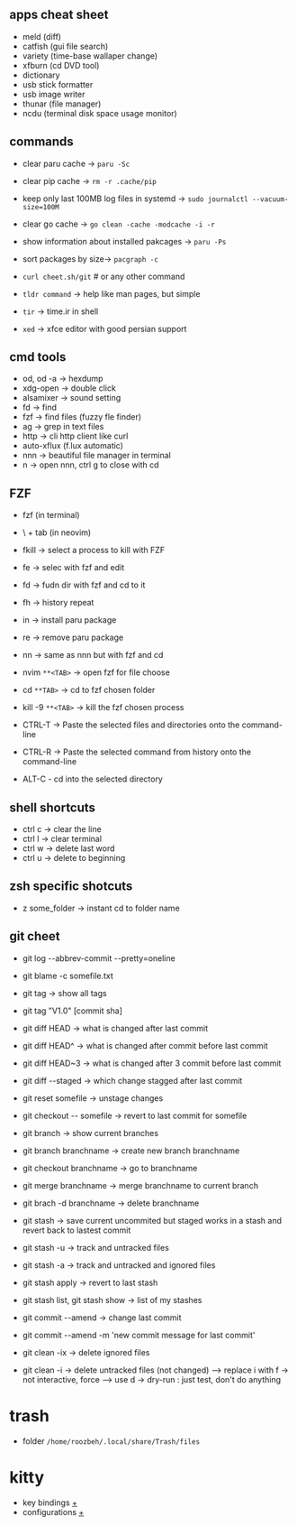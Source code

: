 ## apps cheat sheet

- meld (diff)
- catfish (gui file search)
- variety (time-base wallaper change)
- xfburn (cd DVD tool)
- dictionary
- usb stick formatter
- usb image writer
- thunar (file manager)
- ncdu (terminal disk space usage monitor)

## commands

- clear paru cache -> `paru -Sc`
- clear pip cache -> `rm -r .cache/pip`
- keep only last 100MB log files in systemd -> `sudo journalctl --vacuum-size=100M`
- clear go cache -> `go clean -cache -modcache -i -r`

- show information about installed pakcages -> `paru -Ps`
- sort packages by size-> `pacgraph -c`

- `curl cheet.sh/git` # or any other command
- `tldr command` -> help like man pages, but simple
- `tir` -> time.ir in shell
-  `xed` -> xfce editor with good persian support

## cmd tools

- od, od -a -> hexdump
- xdg-open -> double click
- alsamixer -> sound setting
- fd -> find
- fzf -> find files (fuzzy fle finder)
- ag -> grep in text files
- http -> cli http client like curl
- auto-xflux (f.lux automatic)
- nnn -> beautiful file manager in terminal
- n -> open nnn, ctrl g to close with cd

## FZF

- fzf (in terminal)
- \ + tab (in neovim)

- fkill -> select a process to kill with FZF
- fe -> selec with fzf and edit
- fd -> fudn dir with fzf and cd to it
- fh -> history repeat
- in -> install paru package
- re -> remove paru package
- nn -> same as nnn but with fzf and cd
- nvim `**<TAB>` -> open fzf for file choose
- cd `**TAB>` -> cd to fzf chosen folder
- kill -9 `**<TAB>` -> kill the fzf chosen process
- CTRL-T -> Paste the selected files and directories onto the command-line
- CTRL-R -> Paste the selected command from history onto the command-line
- ALT-C - cd into the selected directory

## shell shortcuts

- ctrl c -> clear the line
- ctrl l -> clear terminal
- ctrl w -> delete last word
- ctrl u -> delete to beginning

## zsh specific shotcuts

- z some_folder -> instant cd to folder name

## git cheet

- git log --abbrev-commit --pretty=oneline
- git blame -c somefile.txt

- git tag -> show all tags
- git tag "V1.0" [commit sha]

- git diff HEAD -> what is changed after last commit
- git diff HEAD^ -> what is changed after commit before last commit
- git diff HEAD~3 -> what is changed after 3 commit before last commit

- git diff --staged -> which change stagged after last commit
- git reset somefile -> unstage changes
- git checkout -- somefile -> revert to last commit for somefile

- git branch -> show current branches
- git branch branchname -> create new branch branchname
- git checkout branchname -> go to branchname
- git merge branchname -> merge branchname to current branch
- git brach -d branchname -> delete branchname

- git stash -> save current uncommited but staged works in a stash and revert back to lastest commit
- git stash -u -> track and untracked files
- git stash -a -> track and untracked and ignored files
- git stash apply -> revert to last stash
- git stash list, git stash show -> list of my stashes

- git commit --amend -> change last commit
- git commit --amend -m 'new commit message for last commit'

- git clean -ix -> delete ignored files
- git clean -i -> delete untracked files (not changed)
  --> replace i with f -> not interactive, force
  --> use d -> dry-run : just test, don't do anything

# trash

- folder `/home/roozbeh/.local/share/Trash/files`

# kitty

- key bindings [+](https://sw.kovidgoyal.net/kitty/overview/)
- configurations [+](https://sw.kovidgoyal.net/kitty/conf/)
